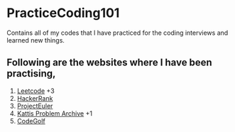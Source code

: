 # PracticeCoding101
Contains all of my codes that I have practiced for the coding interviews and learned new things.

## Following are the websites where I have been practising, 

1. [Leetcode](https://leetcode.com/problemset/all/) +3
2. [HackerRank](https://www.hackerrank.com/)
3. [ProjectEuler](https://projecteuler.net/about)
4. [Kattis Problem Archive](https://open.kattis.com/) +1
5. [CodeGolf](https://code.golf/)
